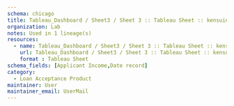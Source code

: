 ```yaml
---
schema: chicago
title: Tableau_Dashboard / Sheet3 / Sheet 3 :: Tableau Sheet :: kensuintegration site :: Loan Acceptance Product
organization: Lab
notes: Used in 1 lineage(s)
resources:
  - name: Tableau_Dashboard / Sheet3 / Sheet 3 :: Tableau Sheet :: kensuintegration site :: Loan Acceptance Product 
    url: Tableau_Dashboard / Sheet3 / Sheet 3 :: Tableau Sheet :: kensuintegration site :: Loan Acceptance Product 
    format : Tableau Sheet
schema_fields: [Applicant Income,Date record]
category:
  - Loan Acceptance Product
maintainer: User
maintainer_email: UserMail
---
```

